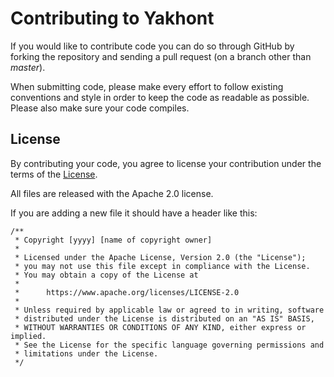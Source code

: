 # Contributing to Yakhont

If you would like to contribute code you can do so through GitHub by forking the repository and sending
a pull request (on a branch other than _master_).

When submitting code, please make every effort to follow existing conventions and style in order to keep
the code as readable as possible. Please also make sure your code compiles.

## License

By contributing your code, you agree to license your contribution under the terms of the [License](LICENSE).

All files are released with the Apache 2.0 license.

If you are adding a new file it should have a header like this:

```
/**
 * Copyright [yyyy] [name of copyright owner]
 * 
 * Licensed under the Apache License, Version 2.0 (the "License");
 * you may not use this file except in compliance with the License.
 * You may obtain a copy of the License at
 *
 *      https://www.apache.org/licenses/LICENSE-2.0
 *
 * Unless required by applicable law or agreed to in writing, software
 * distributed under the License is distributed on an "AS IS" BASIS,
 * WITHOUT WARRANTIES OR CONDITIONS OF ANY KIND, either express or implied.
 * See the License for the specific language governing permissions and
 * limitations under the License.
 */
```
